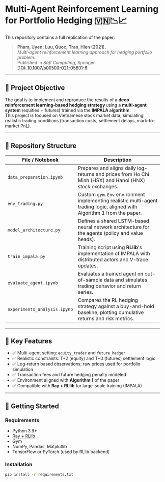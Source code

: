 # Multi-Agent Reinforcement Learning for Portfolio Hedging 🇻🇳📉📈

This repository contains a full replication of the paper:

> **Pham, Uyen; Luu, Quoc; Tran, Hien (2021).**  
> *Multi-agent reinforcement learning approach for hedging portfolio problem.*  
> Published in _Soft Computing_, Springer.  
> [DOI: 10.1007/s00500-021-05801-6](https://doi.org/10.1007/s00500-021-05801-6)

---

## 🎯 Project Objective

The goal is to implement and reproduce the results of a **deep reinforcement learning-based hedging strategy** using a **multi-agent system** (equities + futures) trained via the **IMPALA algorithm**.  
This project is focused on Vietnamese stock market data, simulating realistic trading conditions (transaction costs, settlement delays, mark-to-market PnL).

---

## 📁 Repository Structure

| File / Notebook                | Description |
|-------------------------------|-------------|
| `data_preparation.ipynb`   | Prepares and aligns daily log-returns and prices from Ho Chi Minh (HSX) and Hanoi (HNX) stock exchanges. |
| `env_trading.py`           | Custom `gym.Env` environment implementing realistic multi-agent trading logic, aligned with Algorithm 1 from the paper. |
| `model_architecture.py`    | Defines a shared LSTM-based neural network architecture for the agents (policy and value heads). |
| `train_impala.py`          | Training script using **RLlib**'s implementation of IMPALA with distributed actors and V-trace updates. |
| `evaluate_agent.ipynb`     | Evaluates a trained agent on out-of-sample data and simulates trading behavior and return series. |
| `experiments_analysis.ipynb` | Compares the RL hedging strategy against a buy-and-hold baseline, plotting cumulative returns and risk metrics. |

---

## 🧠 Key Features

- ✅ Multi-agent setting: `equity_trader` and `future_hedger`
- ✅ Realistic constraints: T+2 (equity) and T+0 (futures) settlement logic
- ✅ Log-return based observations; raw prices used for portfolio simulation
- ✅ Transaction fees and future hedging penalty modeled
- ✅ Environment aligned with **Algorithm 1** of the paper
- ✅ Compatible with **Ray + RLlib** for large-scale training (IMPALA)

---

## 🚀 Getting Started

### Requirements

- Python 3.8+
- [Ray + RLlib](https://docs.ray.io/en/latest/rllib/)
- Gym
- NumPy, Pandas, Matplotlib
- TensorFlow or PyTorch (used by RLlib backend)

### Installation

```bash
pip install -r requirements.txt


